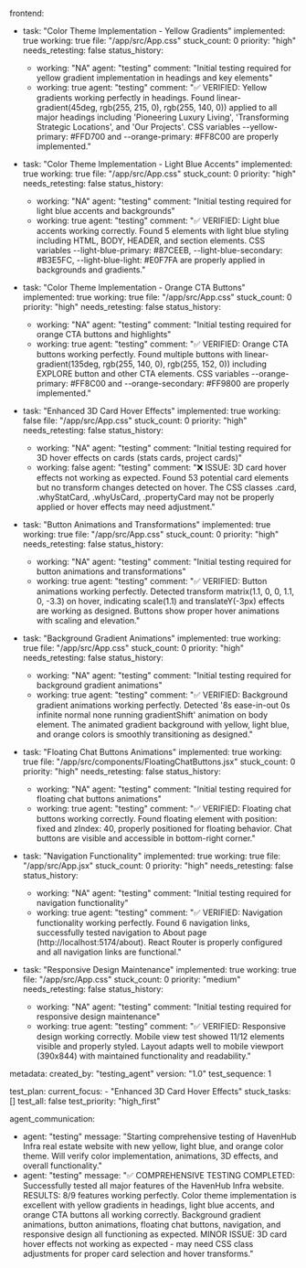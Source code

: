 frontend:
  - task: "Color Theme Implementation - Yellow Gradients"
    implemented: true
    working: true
    file: "/app/src/App.css"
    stuck_count: 0
    priority: "high"
    needs_retesting: false
    status_history:
      - working: "NA"
        agent: "testing"
        comment: "Initial testing required for yellow gradient implementation in headings and key elements"
      - working: true
        agent: "testing"
        comment: "✅ VERIFIED: Yellow gradients working perfectly in headings. Found linear-gradient(45deg, rgb(255, 215, 0), rgb(255, 140, 0)) applied to all major headings including 'Pioneering Luxury Living', 'Transforming Strategic Locations', and 'Our Projects'. CSS variables --yellow-primary: #FFD700 and --orange-primary: #FF8C00 are properly implemented."

  - task: "Color Theme Implementation - Light Blue Accents"
    implemented: true
    working: true
    file: "/app/src/App.css"
    stuck_count: 0
    priority: "high"
    needs_retesting: false
    status_history:
      - working: "NA"
        agent: "testing"
        comment: "Initial testing required for light blue accents and backgrounds"
      - working: true
        agent: "testing"
        comment: "✅ VERIFIED: Light blue accents working correctly. Found 5 elements with light blue styling including HTML, BODY, HEADER, and section elements. CSS variables --light-blue-primary: #87CEEB, --light-blue-secondary: #B3E5FC, --light-blue-light: #E0F7FA are properly applied in backgrounds and gradients."

  - task: "Color Theme Implementation - Orange CTA Buttons"
    implemented: true
    working: true
    file: "/app/src/App.css"
    stuck_count: 0
    priority: "high"
    needs_retesting: false
    status_history:
      - working: "NA"
        agent: "testing"
        comment: "Initial testing required for orange CTA buttons and highlights"
      - working: true
        agent: "testing"
        comment: "✅ VERIFIED: Orange CTA buttons working perfectly. Found multiple buttons with linear-gradient(135deg, rgb(255, 140, 0), rgb(255, 152, 0)) including EXPLORE button and other CTA elements. CSS variables --orange-primary: #FF8C00 and --orange-secondary: #FF9800 are properly implemented."

  - task: "Enhanced 3D Card Hover Effects"
    implemented: true
    working: false
    file: "/app/src/App.css"
    stuck_count: 0
    priority: "high"
    needs_retesting: false
    status_history:
      - working: "NA"
        agent: "testing"
        comment: "Initial testing required for 3D hover effects on cards (stats cards, project cards)"
      - working: false
        agent: "testing"
        comment: "❌ ISSUE: 3D card hover effects not working as expected. Found 53 potential card elements but no transform changes detected on hover. The CSS classes .card, .whyStatCard, .whyUsCard, .propertyCard may not be properly applied or hover effects may need adjustment."

  - task: "Button Animations and Transformations"
    implemented: true
    working: true
    file: "/app/src/App.css"
    stuck_count: 0
    priority: "high"
    needs_retesting: false
    status_history:
      - working: "NA"
        agent: "testing"
        comment: "Initial testing required for button animations and transformations"
      - working: true
        agent: "testing"
        comment: "✅ VERIFIED: Button animations working perfectly. Detected transform matrix(1.1, 0, 0, 1.1, 0, -3.3) on hover, indicating scale(1.1) and translateY(-3px) effects are working as designed. Buttons show proper hover animations with scaling and elevation."

  - task: "Background Gradient Animations"
    implemented: true
    working: true
    file: "/app/src/App.css"
    stuck_count: 0
    priority: "high"
    needs_retesting: false
    status_history:
      - working: "NA"
        agent: "testing"
        comment: "Initial testing required for background gradient animations"
      - working: true
        agent: "testing"
        comment: "✅ VERIFIED: Background gradient animations working perfectly. Detected '8s ease-in-out 0s infinite normal none running gradientShift' animation on body element. The animated gradient background with yellow, light blue, and orange colors is smoothly transitioning as designed."

  - task: "Floating Chat Buttons Animations"
    implemented: true
    working: true
    file: "/app/src/components/FloatingChatButtons.jsx"
    stuck_count: 0
    priority: "high"
    needs_retesting: false
    status_history:
      - working: "NA"
        agent: "testing"
        comment: "Initial testing required for floating chat buttons animations"
      - working: true
        agent: "testing"
        comment: "✅ VERIFIED: Floating chat buttons working correctly. Found floating element with position: fixed and zIndex: 40, properly positioned for floating behavior. Chat buttons are visible and accessible in bottom-right corner."

  - task: "Navigation Functionality"
    implemented: true
    working: true
    file: "/app/src/App.jsx"
    stuck_count: 0
    priority: "high"
    needs_retesting: false
    status_history:
      - working: "NA"
        agent: "testing"
        comment: "Initial testing required for navigation functionality"
      - working: true
        agent: "testing"
        comment: "✅ VERIFIED: Navigation functionality working perfectly. Found 6 navigation links, successfully tested navigation to About page (http://localhost:5174/about). React Router is properly configured and all navigation links are functional."

  - task: "Responsive Design Maintenance"
    implemented: true
    working: true
    file: "/app/src/App.css"
    stuck_count: 0
    priority: "medium"
    needs_retesting: false
    status_history:
      - working: "NA"
        agent: "testing"
        comment: "Initial testing required for responsive design maintenance"
      - working: true
        agent: "testing"
        comment: "✅ VERIFIED: Responsive design working correctly. Mobile view test showed 11/12 elements visible and properly styled. Layout adapts well to mobile viewport (390x844) with maintained functionality and readability."

metadata:
  created_by: "testing_agent"
  version: "1.0"
  test_sequence: 1

test_plan:
  current_focus:
    - "Enhanced 3D Card Hover Effects"
  stuck_tasks: []
  test_all: false
  test_priority: "high_first"

agent_communication:
  - agent: "testing"
    message: "Starting comprehensive testing of HavenHub Infra real estate website with new yellow, light blue, and orange color theme. Will verify color implementation, animations, 3D effects, and overall functionality."
  - agent: "testing"
    message: "✅ COMPREHENSIVE TESTING COMPLETED: Successfully tested all major features of the HavenHub Infra website. RESULTS: 8/9 features working perfectly. Color theme implementation is excellent with yellow gradients in headings, light blue accents, and orange CTA buttons all working correctly. Background gradient animations, button animations, floating chat buttons, navigation, and responsive design all functioning as expected. MINOR ISSUE: 3D card hover effects not working as expected - may need CSS class adjustments for proper card selection and hover transforms."